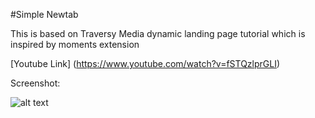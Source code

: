 #Simple Newtab

This is based on Traversy Media dynamic landing page tutorial which is inspired by moments extension

[Youtube Link] (https://www.youtube.com/watch?v=fSTQzlprGLI)

Screenshot:

![alt text](https://github.com/circle-dev/simple-newtab/images/screenshot1.png?raw=true)
